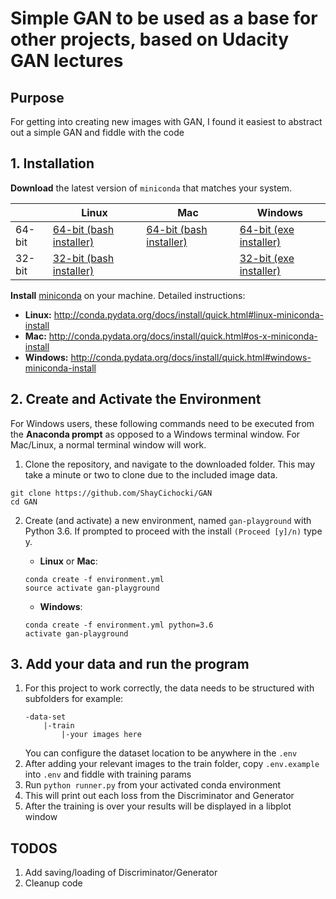 # Simple GAN to be used as a base for other projects, based on Udacity GAN lectures
## Purpose
For getting into creating new images with GAN, I found it easiest to abstract out a simple GAN and fiddle with the code

## 1. Installation

**Download** the latest version of `miniconda` that matches your system.

|        | Linux | Mac | Windows | 
|--------|-------|-----|---------|
| 64-bit | [64-bit (bash installer)][lin64] | [64-bit (bash installer)][mac64] | [64-bit (exe installer)][win64]
| 32-bit | [32-bit (bash installer)][lin32] |  | [32-bit (exe installer)][win32]

[win64]: https://repo.continuum.io/miniconda/Miniconda3-latest-Windows-x86_64.exe
[win32]: https://repo.continuum.io/miniconda/Miniconda3-latest-Windows-x86.exe
[mac64]: https://repo.continuum.io/miniconda/Miniconda3-latest-MacOSX-x86_64.sh
[lin64]: https://repo.continuum.io/miniconda/Miniconda3-latest-Linux-x86_64.sh
[lin32]: https://repo.continuum.io/miniconda/Miniconda3-latest-Linux-x86.sh

**Install** [miniconda](http://conda.pydata.org/miniconda.html) on your machine. Detailed instructions:

- **Linux:** http://conda.pydata.org/docs/install/quick.html#linux-miniconda-install
- **Mac:** http://conda.pydata.org/docs/install/quick.html#os-x-miniconda-install
- **Windows:** http://conda.pydata.org/docs/install/quick.html#windows-miniconda-install

## 2. Create and Activate the Environment

For Windows users, these following commands need to be executed from the **Anaconda prompt** as opposed to a Windows terminal window. For Mac/Linux, a normal terminal window will work. 

1. Clone the repository, and navigate to the downloaded folder. This may take a minute or two to clone due to the included image data.
```
git clone https://github.com/ShayCichocki/GAN
cd GAN
```

2. Create (and activate) a new environment, named `gan-playground` with Python 3.6. If prompted to proceed with the install `(Proceed [y]/n)` type y.

	- __Linux__ or __Mac__: 
	```
	conda create -f environment.yml
	source activate gan-playground
	```
	- __Windows__: 
	```
	conda create -f environment.yml python=3.6
	activate gan-playground
	```
## 3. Add your data and run the program
1. For this project to work correctly, the data needs to be structured with subfolders for example:
    ```
    -data-set
        |-train 	
            |-your images here
    ```
    You can configure the dataset location to be anywhere in the `.env`
2. After adding your relevant images to the train folder, copy `.env.example` into `.env` and fiddle with training params
3. Run `python runner.py` from your activated conda environment
4. This will print out each loss from the Discriminator and Generator
5. After the training is over your results will be displayed in a libplot window

## TODOS
1. Add saving/loading of Discriminator/Generator
2. Cleanup code